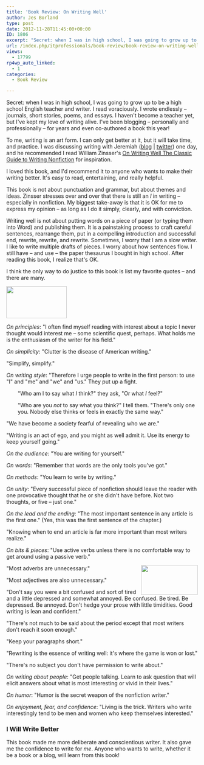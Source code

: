```yaml
---
title: 'Book Review: On Writing Well'
author: Jes Borland
type: post
date: 2012-11-28T11:45:00+00:00
ID: 1806
excerpt: "Secret: when I was in high school, I was going to grow up to be a high school English teacher and writer. I read voraciously. I wrote endlessly - journals, short stories, poems, and essays. I haven't become a teacher yet, but I've kept my love of writin&hellip;"
url: /index.php/itprofessionals/book-review/book-review-on-writing-well/
views:
  - 17799
rp4wp_auto_linked:
  - 1
categories:
  - Book Review

---
```

Secret: when I was in high school, I was going to grow up to be a high school English teacher and writer. I read voraciously. I wrote endlessly – journals, short stories, poems, and essays. I haven't become a teacher yet, but I've kept my love of writing alive. I've been blogging – personally and professionally – for years and even co-authored a book this year!

To me, writing is an art form. I can only get better at it, but it will take time, and practice. I was discussing writing with Jeremiah ([blog][1] | [twitter][2]) one day, and he recommended I read William Zinsser's [On Writing Well The Classic Guide to Writing Nonfiction][3] for inspiration.

I loved this book, and I'd recommend it to anyone who wants to make their writing better. It's easy to read, entertaining, and really helpful.

This book is not about punctuation and grammar, but about themes and ideas. Zinsser stresses over and over that there is still an _I_ in writing – especially in nonfiction. My biggest take-away is that it is OK for me to express my opinion – as long as I do it simply, clearly, and with conviction.

Writing well is not about putting words on a piece of paper (or typing them into Word) and publishing them. It is a painstaking process to craft careful sentences, rearrange them, put in a compelling introduction and successful end, rewrite, rewrite, and rewrite. Sometimes, I worry that I am a slow writer. I like to write multiple drafts of pieces. I worry about how sentences flow. I still have – and use – the paper thesaurus I bought in high school. After reading this book, I realize that's OK.

I think the only way to do justice to this book is list my favorite quotes – and there are many.

_<img style="vertical-align: text-top;" src="https://lessthandot.z19.web.core.windows.net/wp-content/uploads/users/grrlgeek/words.JPG?mtime=1354110128" alt="" width="159" height="84" />_

_On principles_: "I often find myself reading with interest about a topic I never thought would interest me – some scientific quest, perhaps. What holds me is the enthusiasm of the writer for his field."

_On simplicity_: "Clutter is the disease of American writing."

"Simplify, simplify."

_On writing style_: "Therefore I urge people to write in the first person: to use "I" and "me" and "we" and "us." They put up a fight.

<p style="padding-left: 30px;">
  "Who am I to say what <em>I</em> think?" they ask, "Or what <em>I</em> feel?"
</p>

<p style="padding-left: 30px;">
  "Who are you <em>not</em> to say what you think?" I tell them. "There's only one you. Nobody else thinks or feels in exactly the same way."
</p>

"We have become a society fearful of revealing who we are."

"Writing is an act of ego, and you might as well admit it. Use its energy to keep yourself going."

_On the audience_: "You are writing for yourself."

_On words_: "Remember that words are the only tools you've got."

_On methods_: "You learn to write by writing."

_On unity_: "Every successful piece of nonfiction should leave the reader with one provocative thought that he or she didn't have before. Not two thoughts, or five – just one."

_On the lead and the ending_: "The most important sentence in any article is the first one." (Yes, this was the first sentence of the chapter.)

"Knowing when to end an article is far more important than most writers realize."

_On bits & pieces_: "Use active verbs unless there is no comfortable way to get around using a passive verb."

"Most adverbs are unnecessary." <img style="float: right;" src="https://lessthandot.z19.web.core.windows.net/wp-content/uploads/users/grrlgeek/writing.JPG?mtime=1354110128" alt="" width="149" height="78" />

"Most adjectives are also unnecessary."

"Don't say you were a bit confused and sort of tired and a little depressed and somewhat annoyed. Be confused. Be tired. Be depressed. Be annoyed. Don't hedge your prose with little timidities. Good writing is lean and confident."

"There's not much to be said about the period except that most writers don't reach it soon enough."

"Keep your paragraphs short."

"Rewriting is the essence of writing well: it's where the game is won or lost."

"There's no subject you don't have permission to write about."

_On writing about people_: "Get people talking. Learn to ask question that will elicit answers about what is most interesting or vivid in their lives."

_On humor_: "Humor is the secret weapon of the nonfiction writer."

_On enjoyment, fear, and confidence_: "Living is the trick. Writers who write interestingly tend to be men and women who keep themselves interested."

### I Will Write Better

This book made me more deliberate and conscientious writer. It also gave me the confidence to write for _me_. Anyone who wants to write, whether it be a book or a blog, will learn from this book!

 [1]: http://www.brentozar.com/team/jeremiah-peschka/
 [2]: https://twitter.com/peschkaj
 [3]: http://www.amazon.com/Writing-Well-30th-Anniversary-Nonfiction/dp/0060891548
